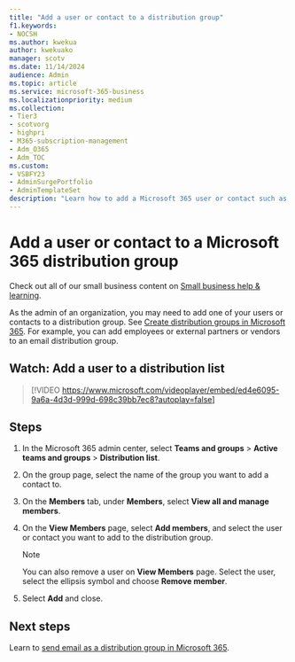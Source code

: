 ```yaml
---
title: "Add a user or contact to a distribution group"
f1.keywords:
- NOCSH
ms.author: kwekua
author: kwekuako
manager: scotv
ms.date: 11/14/2024
audience: Admin
ms.topic: article
ms.service: microsoft-365-business
ms.localizationpriority: medium
ms.collection: 
- Tier3
- scotvorg
- highpri
- M365-subscription-management 
- Adm_O365
- Adm_TOC
ms.custom:
- VSBFY23 
- AdminSurgePortfolio
- AdminTemplateSet
description: "Learn how to add a Microsoft 365 user or contact such as an employee, partner, or vendor to an email distribution group."
---
```


# Add a user or contact to a Microsoft 365 distribution group

Check out all of our small business content on [Small business help & learning](https://go.microsoft.com/fwlink/?linkid=2224585).

As the admin of an organization, you may need to add one of your users or contacts to a distribution group. See [Create distribution groups in Microsoft 365](../setup/create-distribution-lists.md). For example, you can add employees or external partners or vendors to an email distribution group.

## Watch: Add a user to a distribution list
  
> [!VIDEO https://www.microsoft.com/videoplayer/embed/ed4e6095-9a6a-4d3d-999d-698c39bb7ec8?autoplay=false]

## Steps

1. In the Microsoft 365 admin center, select **Teams and groups** \> **Active teams and groups** \> **Distribution list**.

2. On the group page, select the name of the group you want to add a contact to.

3. On the **Members** tab, under **Members**, select **View all and manage members**.

4. On the **View Members** page, select **Add members**, and select the user or contact you want to add to the distribution group.

   > [!NOTE]
   > You can also remove a user on **View Members** page. Select the user, select the ellipsis symbol and choose **Remove member**.

5. Select **Add** and close.
  
## Next steps

Learn to [send email as a distribution group in Microsoft 365](../manage/send-email-as-distribution-list.md).
